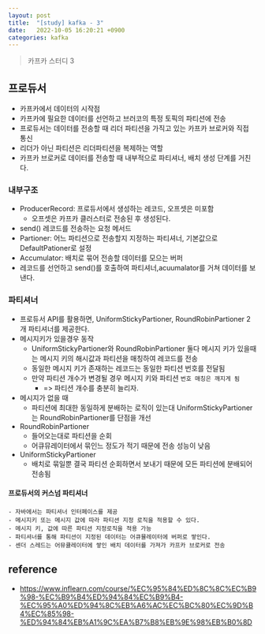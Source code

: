 ```yaml
---
layout: post
title:  "[study] kafka - 3"
date:   2022-10-05 16:20:21 +0900
categories: kafka
---
```


> 카프카 스터디 3

## 프로듀서
- 카프카에서 데이터의 시작점
- 카프카에 필요한 데이터를 선언하고 브러코의 특정 토픽의 파티션에 전송
- 프로듀서는 데이터를 전송할 때 리더 파티션을 가직고 있는 카프카 브로커와 직접 통신
- 리더가 아닌 파티션은 리더파티션을 복제하는 역할
- 카프카 브로커로 데이터를 전송할 때 내부적으로 파티셔너, 배치 생성 단계를 거친다.

### 내부구조
- ProducerRecord: 프로듀서에서 생성하는 레코드, 오프셋은 미포함
	- 오프셋은 카프카 클러스터로 전송된 후 생성된다.
- send() 레코드를 전송하는 요청 메서드
- Partioner: 어느 파티션으로 전송할지 지정하는 파티셔너, 기본값으로 DefaultPationer로 설정
- Accumulator: 배치로 묶어 전송할 데이터를 모으는 버퍼
- 레코드를 선언하고 send()를 호출하여 파티셔너,acuumalator를 거쳐 데이터를 보낸다.

### 파티셔너
- 프로듀서 API를 활용하면, UniformStickyPartioner, RoundRobinPartioner 2개 파티셔너를 제공한다.
- 메시지키가 있을경우 동작
	- UniformStickyPartioner와 RoundRobinPartioner 둘다 메시지 키가 있을때는 메시지 키의 해시값과 파티션을 매칭하여 레코드를 전송
	- 동일한 메시지 키가 존재하는 레코드는 동일한 파티션 번호를 전달됨
	- 만약 파티션 개수가 변경될 경우 메시지 키와 파티션 `번호 매칭은 깨지게 됨`
		- => 파티션 개수를 충분히 늘리자.
- 메시지가 없을 때
	- 파티션에 최대한 동일하게 분배하는 로직이 있는대 UniformStickyPartioner는 RoundRobinPartioner를 단점을 개선
- RoundRobinPartioner
	- 들어오는대로 파티션을 순회
	- 어큐뮤레이터에서 묶인느 정도가 적기 때문에 전송 성능이 낮음
- UniformStickyPartioner
	- 배치로 묶일뿐 결국 파티션 순회하면서 보내기 때문에 모든 파티션에 분배되어 전송됨

#### 프로듀서의 커스넘 파티셔너
	- 자바에서는 파티셔너 인터페이스를 제공
	- 메시지키 또는 메시지 값에 따라 파티션 지정 로직을 적용할 수 있다.
	- 메시지 키, 값에 따른 파티션 지정로직을 적용 가능
	- 파티셔너를 통해 파티션이 지정된 데이터는 어큐뮬레이터에 버퍼로 쌓인다.
	- 센더 스레드는 어뮤큘레이터에 쌓인 배치 데이터를 가져가 카프카 브로커로 전송

## reference
- https://www.inflearn.com/course/%EC%95%84%ED%8C%8C%EC%B9%98-%EC%B9%B4%ED%94%84%EC%B9%B4-%EC%95%A0%ED%94%8C%EB%A6%AC%EC%BC%80%EC%9D%B4%EC%85%98-%ED%94%84%EB%A1%9C%EA%B7%B8%EB%9E%98%EB%B0%8D